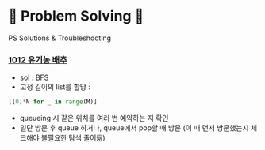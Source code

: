 # 🥇 Problem Solving 🥇
PS Solutions & Troubleshooting

### [1012 유기농 배추](https://www.acmicpc.net/problem/1012)
- [sol : BFS]()
- 고정 길이의 list를 할당 :
```python
[[0]*N for _ in range(M)]
```
- queueing 시 같은 위치를 여러 번 예약하는 지 확인
- 일단 방문 후 queue 하거나, queue에서 pop할 때 방문 (이 때 먼저 방문했는지 체크해야 불필요한 탐색 줄어듦)

